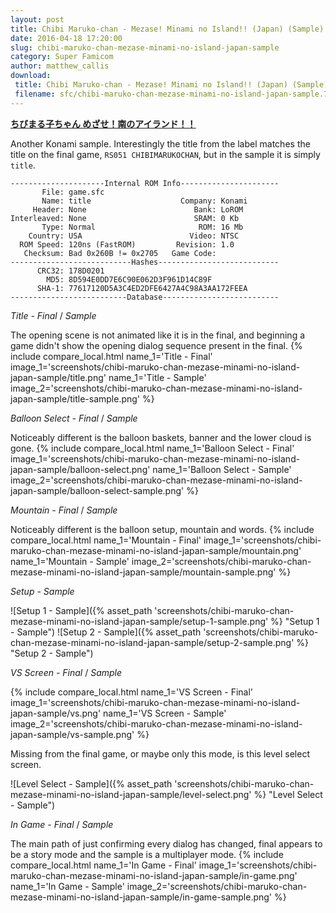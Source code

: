 ```yaml
---
layout: post
title: Chibi Maruko-chan - Mezase! Minami no Island!! (Japan) (Sample)
date: 2016-04-18 17:20:00
slug: chibi-maruko-chan-mezase-minami-no-island-japan-sample
category: Super Famicom
author: matthew_callis
download:
 title: Chibi Maruko-chan - Mezase! Minami no Island!! (Japan) (Sample)
 filename: sfc/chibi-maruko-chan-mezase-minami-no-island-japan-sample.7z
---
```


__[ちびまる子ちゃん めざせ！南のアイランド！！](http://superfamicom.org/info/chibi-maruko-chan-mezase-minami-no-island)__

Another Konami sample. Interestingly the title from the label matches the title on the final game, `RS051 CHIBIMARUKOCHAN`, but in the sample it is simply `title`.

```
---------------------Internal ROM Info----------------------
       File: game.sfc
       Name: title                    Company: Konami
     Header: None                        Bank: LoROM
Interleaved: None                        SRAM: 0 Kb
       Type: Normal                       ROM: 16 Mb
    Country: USA                        Video: NTSC
  ROM Speed: 120ns (FastROM)         Revision: 1.0
   Checksum: Bad 0x260B != 0x2705   Game Code:     
---------------------------Hashes---------------------------
      CRC32: 178D0201
        MD5: 8D594E0DD7E6C90E062D3F961D14C89F
      SHA-1: 77617120D5A3C4ED2DFE6427A4C98A3AA172FEEA
--------------------------Database--------------------------
```

_Title - Final_  / _Sample_

The opening scene is not animated like it is in the final, and beginning a game didn't show the opening dialog sequence present in the final.
{% include compare_local.html
    name_1='Title - Final'
    image_1='screenshots/chibi-maruko-chan-mezase-minami-no-island-japan-sample/title.png'
    name_1='Title - Sample'
    image_2='screenshots/chibi-maruko-chan-mezase-minami-no-island-japan-sample/title-sample.png'
%}

_Balloon Select - Final_  / _Sample_

Noticeably different is the balloon baskets, banner and the lower cloud is gone.
{% include compare_local.html
    name_1='Balloon Select - Final'
    image_1='screenshots/chibi-maruko-chan-mezase-minami-no-island-japan-sample/balloon-select.png'
    name_1='Balloon Select - Sample'
    image_2='screenshots/chibi-maruko-chan-mezase-minami-no-island-japan-sample/balloon-select-sample.png'
%}

_Mountain - Final_  / _Sample_

Noticeably different is the balloon setup, mountain and words.
{% include compare_local.html
    name_1='Mountain - Final'
    image_1='screenshots/chibi-maruko-chan-mezase-minami-no-island-japan-sample/mountain.png'
    name_1='Mountain - Sample'
    image_2='screenshots/chibi-maruko-chan-mezase-minami-no-island-japan-sample/mountain-sample.png'
%}

_Setup - Sample_

![Setup 1 - Sample]({% asset_path 'screenshots/chibi-maruko-chan-mezase-minami-no-island-japan-sample/setup-1-sample.png' %} "Setup 1 - Sample")
![Setup 2 - Sample]({% asset_path 'screenshots/chibi-maruko-chan-mezase-minami-no-island-japan-sample/setup-2-sample.png' %} "Setup 2 - Sample")

_VS Screen - Final_  / _Sample_

{% include compare_local.html
    name_1='VS Screen - Final'
    image_1='screenshots/chibi-maruko-chan-mezase-minami-no-island-japan-sample/vs.png'
    name_1='VS Screen - Sample'
    image_2='screenshots/chibi-maruko-chan-mezase-minami-no-island-japan-sample/vs-sample.png'
%}

Missing from the final game, or maybe only this mode, is this level select screen.

![Level Select - Sample]({% asset_path 'screenshots/chibi-maruko-chan-mezase-minami-no-island-japan-sample/level-select.png' %} "Level Select - Sample")

_In Game - Final_  / _Sample_

The main path of just confirming every dialog has changed, final appears to be a story mode and the sample is a multiplayer mode.
{% include compare_local.html
    name_1='In Game - Final'
    image_1='screenshots/chibi-maruko-chan-mezase-minami-no-island-japan-sample/in-game.png'
    name_1='In Game - Sample'
    image_2='screenshots/chibi-maruko-chan-mezase-minami-no-island-japan-sample/in-game-sample.png'
%}
